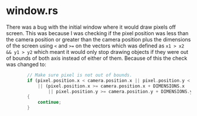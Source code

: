 # window.rs

There was a bug with the initial window where it would draw pixels off screen. This was because I was checking if the pixel position was less than the camera position or greater than the camera position plus the dimensions of the screen using `<` and `>=` on the vectors which was defined as `x1 > x2 && y1 > y2` which meant it would only stop drawing objects if they were out of bounds of both axis instead of either of them. Because of this the check was changed to:
```rust
        // Make sure pixel is not out of bounds.
        if (pixel.position.x < camera.position.x || pixel.position.y < camera.position.y)
            || (pixel.position.x >= camera.position.x + DIMENSIONS.x
                || pixel.position.y >= camera.position.y + DIMENSIONS.y)
        {
            continue;
        }
```


